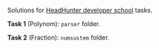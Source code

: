 Solutions for [HeadHunter developer school](http://school.hh.ru) tasks.

**Task 1** (Polynom): `parser` folder.

**Task 2** (Fraction): `numsustem` folder.